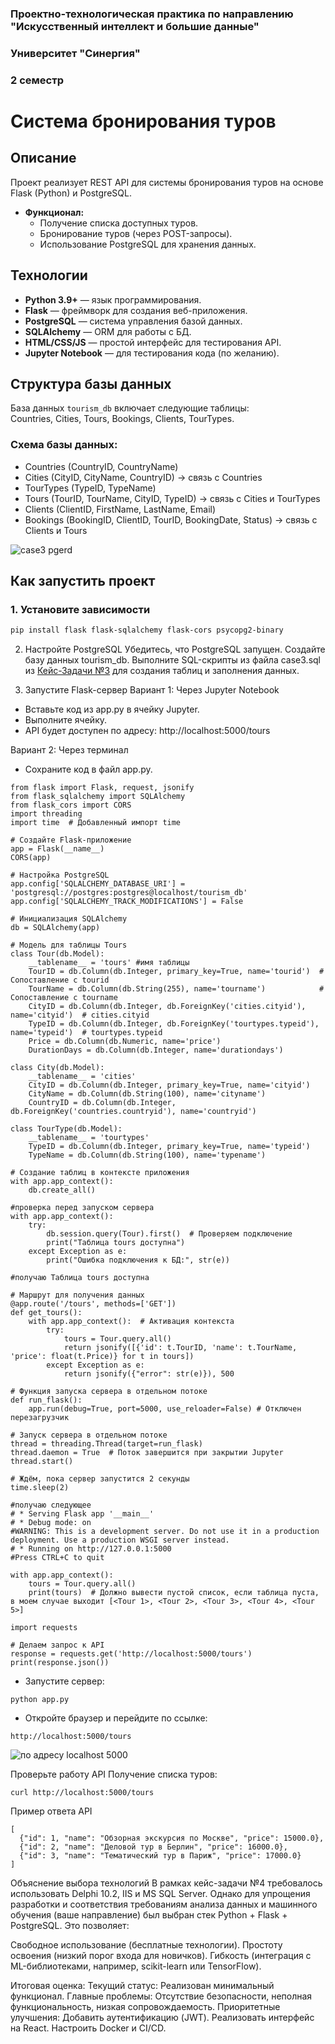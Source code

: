 ### **Проектно-технологическая практика по направлению "Искусственный интеллект и большие данные"**
### **Университет "Синергия"** 
### 2 семестр

# Система бронирования туров  
 

## Описание  
Проект реализует REST API для системы бронирования туров на основе Flask (Python) и PostgreSQL.  
- **Функционал:**  
  - Получение списка доступных туров.  
  - Бронирование туров (через POST-запросы).  
  - Использование PostgreSQL для хранения данных.  

## Технологии  
- **Python 3.9+** — язык программирования.  
- **Flask** — фреймворк для создания веб-приложения.  
- **PostgreSQL** — система управления базой данных.  
- **SQLAlchemy** — ORM для работы с БД.  
- **HTML/CSS/JS** — простой интерфейс для тестирования API.  
- **Jupyter Notebook** — для тестирования кода (по желанию).  

## Структура базы данных  
База данных `tourism_db` включает следующие таблицы:  
Countries, Cities, Tours, Bookings, Clients, TourTypes.

### Схема базы данных:
- Countries (CountryID, CountryName)
- Cities (CityID, CityName, CountryID) → связь с Countries
- TourTypes (TypeID, TypeName)
- Tours (TourID, TourName, CityID, TypeID) → связь с Cities и TourTypes
- Clients (ClientID, FirstName, LastName, Email)
- Bookings (BookingID, ClientID, TourID, BookingDate, Status) → связь с Clients и Tours

![case3 pgerd](https://github.com/user-attachments/assets/f87614fb-4d18-4dc7-8e2d-7f2502e75cc0)


## Как запустить проект  
### 1. Установите зависимости  
```bash
pip install flask flask-sqlalchemy flask-cors psycopg2-binary
```

2. Настройте PostgreSQL
Убедитесь, что PostgreSQL запущен.
Создайте базу данных tourism_db.
Выполните SQL-скрипты из файла case3.sql из [Кейс-Задачи №3](https://github.com/ThePavLan/Synergy_Educational_practice/blob/main/Кейс-задача%20№%203) для создания таблиц и заполнения данных.

3. Запустите Flask-сервер
Вариант 1: Через Jupyter Notebook
 - Вставьте код из app.py в ячейку Jupyter.
 - Выполните ячейку.
 - API будет доступен по адресу: http://localhost:5000/tours

Вариант 2: Через терминал
 - Сохраните код в файл app.py.
```
from flask import Flask, request, jsonify
from flask_sqlalchemy import SQLAlchemy
from flask_cors import CORS
import threading
import time  # Добавленный импорт time

# Создайте Flask-приложение
app = Flask(__name__)
CORS(app)

# Настройка PostgreSQL
app.config['SQLALCHEMY_DATABASE_URI'] = 'postgresql://postgres:postgres@localhost/tourism_db'
app.config['SQLALCHEMY_TRACK_MODIFICATIONS'] = False

# Инициализация SQLAlchemy
db = SQLAlchemy(app)

# Модель для таблицы Tours
class Tour(db.Model):
    __tablename__ = 'tours' #имя таблицы
    TourID = db.Column(db.Integer, primary_key=True, name='tourid')  # Сопоставление с tourid
    TourName = db.Column(db.String(255), name='tourname')            # Сопоставление с tourname
    CityID = db.Column(db.Integer, db.ForeignKey('cities.cityid'), name='cityid')  # cities.cityid
    TypeID = db.Column(db.Integer, db.ForeignKey('tourtypes.typeid'), name='typeid')  # tourtypes.typeid
    Price = db.Column(db.Numeric, name='price')
    DurationDays = db.Column(db.Integer, name='durationdays')

class City(db.Model):
    __tablename__ = 'cities'
    CityID = db.Column(db.Integer, primary_key=True, name='cityid')
    CityName = db.Column(db.String(100), name='cityname')
    CountryID = db.Column(db.Integer, db.ForeignKey('countries.countryid'), name='countryid')

class TourType(db.Model):
    __tablename__ = 'tourtypes'
    TypeID = db.Column(db.Integer, primary_key=True, name='typeid')
    TypeName = db.Column(db.String(100), name='typename')

# Создание таблиц в контексте приложения
with app.app_context():
    db.create_all()

#проверка перед запуском сервера
with app.app_context():
    try:
        db.session.query(Tour).first()  # Проверяем подключение
        print("Таблица tours доступна")
    except Exception as e:
        print("Ошибка подключения к БД:", str(e))

#получаю Таблица tours доступна

# Маршрут для получения данных
@app.route('/tours', methods=['GET'])
def get_tours():
    with app.app_context():  # Активация контекста
        try:
            tours = Tour.query.all()
            return jsonify([{'id': t.TourID, 'name': t.TourName, 'price': float(t.Price)} for t in tours])
        except Exception as e:
            return jsonify({"error": str(e)}), 500

# Функция запуска сервера в отдельном потоке
def run_flask():
    app.run(debug=True, port=5000, use_reloader=False) # Отключен перезагрузчик
 
# Запуск сервера в отдельном потоке
thread = threading.Thread(target=run_flask)
thread.daemon = True  # Поток завершится при закрытии Jupyter
thread.start()

# Ждём, пока сервер запустится 2 секунды
time.sleep(2)

#получаю следующее
# * Serving Flask app '__main__'
# * Debug mode: on
#WARNING: This is a development server. Do not use it in a production deployment. Use a production WSGI server instead.
# * Running on http://127.0.0.1:5000
#Press CTRL+C to quit

with app.app_context():
    tours = Tour.query.all()
    print(tours)  # Должно вывести пустой список, если таблица пуста, в моем случае выходит [<Tour 1>, <Tour 2>, <Tour 3>, <Tour 4>, <Tour 5>]

import requests

# Делаем запрос к API
response = requests.get('http://localhost:5000/tours')
print(response.json())
```
  
 - Запустите сервер:
```
python app.py
```
 - Откройте браузер и перейдите по ссылке:
```
http://localhost:5000/tours
```
![по адресу localhost 5000](https://github.com/user-attachments/assets/64ce0c57-5825-471f-8dae-ef231fec92f6)


Проверьте работу API
Получение списка туров:
```
curl http://localhost:5000/tours
```

Пример ответа API
```
[
  {"id": 1, "name": "Обзорная экскурсия по Москве", "price": 15000.0},
  {"id": 2, "name": "Деловой тур в Берлин", "price": 16000.0},
  {"id": 3, "name": "Тематический тур в Париж", "price": 17000.0}
]
```

Объяснение выбора технологий
В рамках кейс-задачи №4 требовалось использовать Delphi 10.2, IIS и MS SQL Server. Однако для упрощения разработки и соответствия требованиям анализа данных и машинного обучения (ваше направление) был выбран стек Python + Flask + PostgreSQL. Это позволяет:

Свободное использование (бесплатные технологии).
Простоту освоения (низкий порог входа для новичков).
Гибкость (интеграция с ML-библиотеками, например, scikit-learn или TensorFlow).


Итоговая оценка:
Текущий статус: Реализован минимальный функционал.
Главные проблемы: Отсутствие безопасности, неполная функциональность, низкая сопровождаемость.
Приоритетные улучшения:
Добавить аутентификацию (JWT).
Реализовать интерфейс на React.
Настроить Docker и CI/CD.
